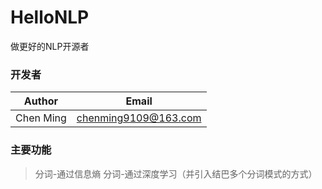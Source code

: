 
# HelloNLP
                     
做更好的NLP开源者


### 开发者    
      
Author | Email
------------ | -------------
Chen Ming | chenming9109@163.com


### 主要功能       
             
> 分词-通过信息熵
> 分词-通过深度学习（并引入结巴多个分词模式的方式）




